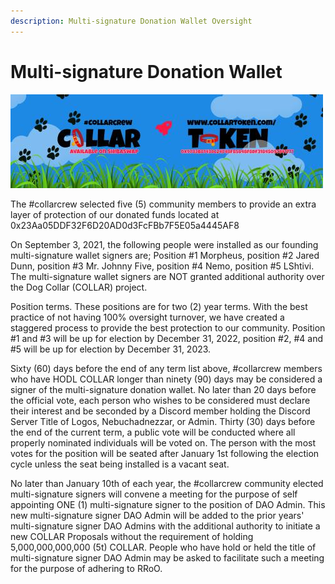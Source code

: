 ```yaml
---
description: Multi-signature Donation Wallet Oversight
---
```


# Multi-signature Donation Wallet

![](../../.gitbook/assets/reddit_profile_banner_template_8.jpg)

The \#collarcrew selected five \(5\) community members to provide an extra layer of protection of our donated funds located at 0x23Aa05DDF32F6D20AD0d3FcFBb7F5E05a4445AF8

On September 3, 2021, the following people were installed as our founding multi-signature wallet signers are; Position \#1 Morpheus, position \#2 Jared Dunn, position \#3 Mr. Johnny Five, position \#4 Nemo, position \#5 LShtivi.  The multi-signature wallet signers are NOT granted additional authority over the Dog Collar \(COLLAR\) project.

Position terms.  These positions are for two \(2\) year terms.  With the best practice of not having 100% oversight turnover, we have created a staggered process to provide the best protection to our community. Position \#1 and \#3 will be up for election by December 31, 2022, position \#2, \#4 and \#5 will be up for election by December 31, 2023.

Sixty \(60\) days before the end of any term list above, \#collarcrew members who have HODL COLLAR longer than ninety \(90\) days may be considered a signer of the multi-signature donation wallet.  No later than 20 days before the official vote, each person who wishes to be considered must declare their interest and be seconded by a Discord member holding the Discord Server Title of Logos, Nebuchadnezzar, or Admin.  Thirty \(30\) days before the end of the current term, a public vote will be conducted where all properly nominated individuals will be voted on.  The person with the most votes for the position will be seated after January 1st following the election cycle unless the seat being installed is a vacant seat.

No later than January 10th of each year, the \#collarcrew community elected multi-signature signers will convene a meeting for the purpose of self appointing ONE \(1\) multi-signature signer to the position of DAO Admin.  This new multi-signature signer DAO Admin will be added to the prior years' multi-signature signer DAO Admins with the additional authority to initiate a new COLLAR Proposals without the requirement of holding 5,000,000,000,000 \(5t\) COLLAR.   People who have hold or held the title of multi-signature signer DAO Admin may be asked to facilitate such a meeting for the purpose of adhering to RRoO.

